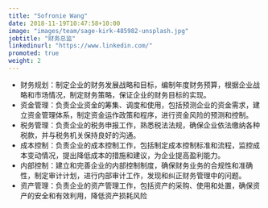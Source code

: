 ```yaml
---
title: "Sofronie Wang"
date: 2018-11-19T10:47:58+10:00
image: "images/team/sage-kirk-485982-unsplash.jpg"
jobtitle: "财务总监"
linkedinurl: "https://www.linkedin.com/"
promoted: true
weight: 2
---
```

- 财务规划：制定企业的财务发展战略和目标，编制年度财务预算，根据企业战略和市场情况，制定财务策略，保证企业的财务目标的实现。
- 资金管理：负责企业资金的筹集、调度和使用，包括预测企业的资金需求，建立资金管理体系，制定资金运作政策和程序，进行资金风险的预测和控制。
- 税务管理：负责企业的税务申报工作，熟悉税法法规，确保企业依法缴纳各种税款，并与税务机关保持良好的沟通。
- 成本控制：负责企业的成本控制工作，包括制定成本控制标准和流程，监控成本变动情况，提出降低成本的措施和建议，为企业提高盈利能力。
- 内部控制：建立和完善企业的内部控制制度，确保财务业务的合规性和准确性，制定审计计划，进行内部审计工作，发现和纠正财务管理中的问题。
- 资产管理：负责企业的资产管理工作，包括资产的采购、使用和处置，确保资产的安全和有效利用，降低资产损耗风险